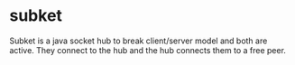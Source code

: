 # subket
Subket is a java socket hub to break client/server model and both are active. They connect to the hub and the hub connects them to a free peer.
